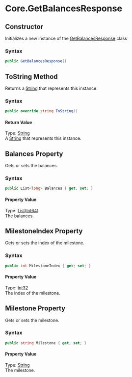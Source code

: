 # Core.GetBalancesResponse
## Constructor 
 

Initializes a new instance of the <a href="T_Iota_Lib_CSharp_Api_Core_GetBalancesResponse">GetBalancesResponse</a> class



### Syntax


```cs
public GetBalancesResponse()
```



## ToString Method 
 

Returns a <a href="http://msdn2.microsoft.com/en-us/library/s1wwdcbf" target="_blank">String</a> that represents this instance.



### Syntax


```cs
public override string ToString()
```


#### Return Value
Type: <a href="http://msdn2.microsoft.com/en-us/library/s1wwdcbf" target="_blank">String</a><br />A <a href="http://msdn2.microsoft.com/en-us/library/s1wwdcbf" target="_blank">String</a> that represents this instance.


## Balances Property 
 

Gets or sets the balances.



### Syntax


```cs
public List<long> Balances { get; set; }
```


#### Property Value
Type: <a href="http://msdn2.microsoft.com/en-us/library/6sh2ey19" target="_blank">List</a>(<a href="http://msdn2.microsoft.com/en-us/library/6yy583ek" target="_blank">Int64</a>)<br />The balances.


## MilestoneIndex Property 
 

Gets or sets the index of the milestone.



### Syntax


```cs
public int MilestoneIndex { get; set; }
```


#### Property Value
Type: <a href="http://msdn2.microsoft.com/en-us/library/td2s409d" target="_blank">Int32</a><br />The index of the milestone.


## Milestone Property 
 

Gets or sets the milestone.



### Syntax


```cs
public string Milestone { get; set; }
```


#### Property Value
Type: <a href="http://msdn2.microsoft.com/en-us/library/s1wwdcbf" target="_blank">String</a><br />The milestone.


